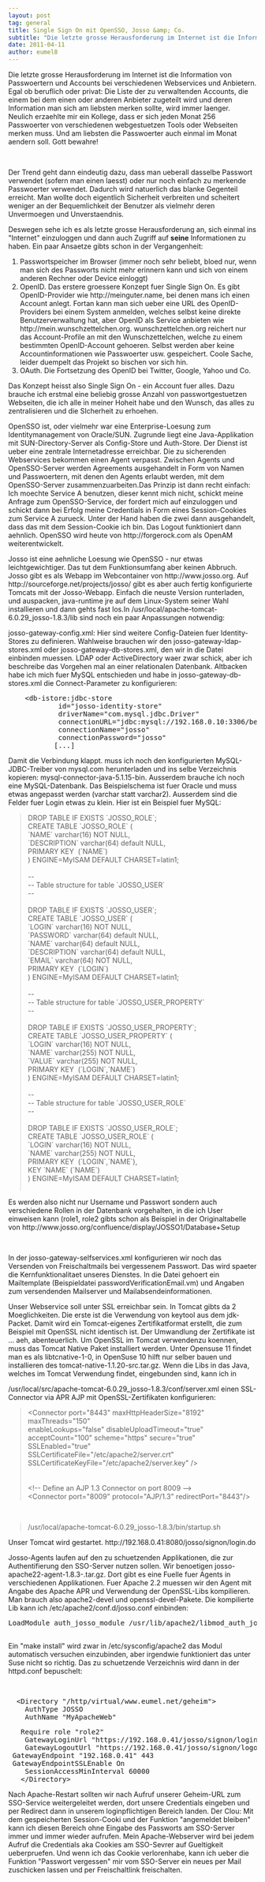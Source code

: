 ```yaml
---
layout: post
tag: general
title: Single Sign On mit OpenSSO, Josso &amp; Co.
subtitle: "Die letzte grosse Herausforderung im Internet ist die Information von Passwoertern und Accounts bei verschiedenen Webservices und Anbietern. Egal ob beruflich oder privat: Die Liste der zu verwaltenden Accounts, die einem bei dem einen oder anderen Anbi&hellip;"
date: 2011-04-11
author: eumel8
---
```


<p>Die letzte grosse Herausforderung im Internet ist die Information von Passwoertern und Accounts bei verschiedenen Webservices und Anbietern. Egal ob beruflich oder privat: Die Liste der zu verwaltenden Accounts, die einem bei dem einen oder anderen Anbieter zugeteilt wird und deren Information man sich am liebsten merken sollte, wird immer laenger. Neulich erzaehlte mir ein Kollege, dass er sich jeden Monat 256 Passwoerter von verschiedenen webgestuetzen Tools oder Webseiten merken muss. Und am liebsten die Passwoerter auch einmal im Monat aendern soll. Gott bewahre!</p>

<br/>

<p>Der Trend geht dann eindeutig dazu, dass man ueberall dasselbe Passwort verwendet (sofern man einen laesst) oder nur noch einfach zu merkende Passwoerter verwendet. Dadurch wird natuerlich das blanke Gegenteil erreicht. Man wollte doch eigentlich Sicherheit verbreiten und scheitert weniger an der Bequemlichkeit der Benutzer als vielmehr deren Unvermoegen und Unverstaendnis.</p>
<p>Deswegen sehe ich es als letzte grosse Herausforderung an, sich einmal ins "Internet" einzuloggen und dann auch Zugriff auf <strong>seine</strong> Informationen zu haben. Ein paar Ansaetze gibts schon in der Vergangenheit:</p>
<ol>
<li>Passwortspeicher im Browser (immer noch sehr beliebt, bloed nur, wenn man sich des Passworts nicht mehr erinnern kann und sich von einem anderen Rechner oder Device einloggt)</li>
<li>OpenID. Das erstere groessere Konzept fuer Single Sign On. Es gibt OpenID-Provider wie http://meinguter.name<cite></cite><span class="f"><cite></cite></span>, bei denen mans ich einen Account anlegt. Fortan kann man sich ueber eine URL des OpenID-Providers bei einem System anmelden, welches selbst keine direkte Benutzerverwaltung hat, aber OpenID als Service anbieten wie http://mein.wunschzettelchen.org. wunschzettelchen.org reichert nur das Account-Profile an mit den Wunschzettelchen, welche zu einem bestimmten OpenID-Account gehoeren. Selbst werden aber keine Accountinformationen wie Passwoerter usw. gespeichert. Coole Sache, leider duempelt das Projekt so bischen vor sich hin.</li>
<li>OAuth. Die Fortsetzung des OpenID bei Twitter, Google, Yahoo und Co. </li>
</ol>
<p>Das Konzept heisst also Single Sign On - ein Account fuer alles. Dazu brauche ich erstmal eine beliebig grosse Anzahl von passwortgestuetzen Webseiten, die ich alle in meiner Hoheit habe und den Wunsch, das alles zu zentralisieren und die SIcherheit zu erhoehen.</p>
<p>OpenSSO ist, oder vielmehr war eine Enterprise-Loesung zum Identitymanagement von Oracle/SUN. Zugrunde liegt eine Java-Applikation mit SUN-Directory-Server als Config-Store und Auth-Store. Der Dienst ist ueber eine zentrale Internetadresse erreichbar. Die zu sicherenden Webservices bekommen einen Agent verpasst. Zwischen Agents und OpenSSO-Server werden Agreements ausgehandelt in Form von Namen und Passwoertern, mit denen den Agents erlaubt werden, mit dem OpenSSO-Server zusammenzuarbeiten.Das Prinzip ist dann recht einfach: Ich moechte Service A benutzen, dieser kennt mich nicht, schickt meine Anfrage zum OpenSSO-Service, der fordert mich auf einzuloggen und schickt dann bei Erfolg meine Credentials in Form eines Session-Cookies zum Service A zurueck. Unter der Hand haben die zwei dann ausgehandelt, dass das mit dem Session-Cookie ich bin. Das Logout funktioniert dann aehnlich. OpenSSO wird heute von http://forgerock.com als OpenAM weiterentwickelt.</p>
<p>Josso ist eine aehnliche Loesung wie OpenSSO - nur etwas leichtgewichtiger. Das tut dem Funktionsumfang aber keinen Abbruch. Josso gibt es als Webapp im Webcontainer von http://www.josso.org. Auf http://sourceforge.net/projects/josso/ gibt es aber auch fertig konfigurierte Tomcats mit der Josso-Webapp. Einfach die neuste Version runterladen, und auspacken, java-runtime jre auf dem Linux-System seiner Wahl installieren und dann gehts fast los.In /usr/local/apache-tomcat-6.0.29_josso-1.8.3/lib sind noch ein paar Anpassungen notwendig:</p>
<p>josso-gateway-config.xml: Hier sind weitere Config-Dateien fuer Identity-Stores zu definieren. Wahlweise brauchen wir den josso-gateway-ldap-stores.xml oder josso-gateway-db-stores.xml, den wir in die Datei einbinden muessen. LDAP oder ActiveDirectory waer zwar schick, aber ich beschreibe das Vorgehen mal an einer relationalen Datenbank. Altbacken habe ich mich fuer MySQL entschieden und habe in josso-gateway-db-stores.xml die Connect-Parameter zu konfigurieren:</p>
<pre>    &lt;db-istore:jdbc-store<br />            id="josso-identity-store"<br />            driverName="com.mysql.jdbc.Driver"<br />            connectionURL="jdbc:mysql://192.168.0.10:3306/ben"<br />            connectionName="josso"<br />            connectionPassword="josso"<br />           [...]<br /></pre>
<p>Damit die Verbindung klappt. muss ich noch den konfigurierten MySQL-JDBC-Treiber von mysql.com herunterladen und ins selbe Verzeichnis kopieren: mysql-connector-java-5.1.15-bin. Ausserdem brauche ich noch eine MySQL-Datenbank. Das Beispielschema ist fuer Oracle und muss etwas angepasst werden (varchar statt varchar2). Ausserdem sind die Felder fuer Login etwas zu klein. Hier ist ein Beispiel fuer MySQL:</p>
<blockquote>
<p>DROP TABLE IF EXISTS `JOSSO_ROLE`;<br />CREATE TABLE `JOSSO_ROLE` (<br /> `NAME` varchar(16) NOT NULL,<br /> `DESCRIPTION` varchar(64) default NULL,<br /> PRIMARY KEY  (`NAME`)<br />) ENGINE=MyISAM DEFAULT CHARSET=latin1;<br /><br />--<br />-- Table structure for table `JOSSO_USER`<br />--<br /><br />DROP TABLE IF EXISTS `JOSSO_USER`;<br />CREATE TABLE `JOSSO_USER` (<br /> `LOGIN` varchar(16) NOT NULL,<br /> `PASSWORD` varchar(64) default NULL,<br /> `NAME` varchar(64) default NULL,<br /> `DESCRIPTION` varchar(64) default NULL,<br /> `EMAIL` varchar(64) NOT NULL,<br /> PRIMARY KEY  (`LOGIN`)<br />) ENGINE=MyISAM DEFAULT CHARSET=latin1;<br /><br />--<br />-- Table structure for table `JOSSO_USER_PROPERTY`<br />--<br /><br />DROP TABLE IF EXISTS `JOSSO_USER_PROPERTY`;<br />CREATE TABLE `JOSSO_USER_PROPERTY` (<br /> `LOGIN` varchar(16) NOT NULL,<br /> `NAME` varchar(255) NOT NULL,<br /> `VALUE` varchar(255) NOT NULL,<br /> PRIMARY KEY  (`LOGIN`,`NAME`)<br />) ENGINE=MyISAM DEFAULT CHARSET=latin1;<br /><br />--<br />-- Table structure for table `JOSSO_USER_ROLE`<br />--<br /><br />DROP TABLE IF EXISTS `JOSSO_USER_ROLE`;<br />CREATE TABLE `JOSSO_USER_ROLE` (<br /> `LOGIN` varchar(16) NOT NULL,<br /> `NAME` varchar(255) NOT NULL,<br /> PRIMARY KEY  (`LOGIN`,`NAME`),<br /> KEY `NAME` (`NAME`)<br />) ENGINE=MyISAM DEFAULT CHARSET=latin1;<br /><br /></p>
</blockquote>
<p>Es werden also nicht nur Username und Passwort sondern auch verschiedene Rollen in der Datenbank vorgehalten, in die ich User einweisen kann (role1, role2 gibts schon als Beispiel in der Originaltabelle von http://www.josso.org/confluence/display/JOSSO1/Database+Setup</p>
<p> </p>
<p>In der josso-gateway-selfservices.xml konfigurieren wir noch das Versenden von Freischaltmails bei vergessenem Passwort. Das wird spaeter die Kernfunktionalitaet unseres Dienstes. In die Datei gehoert ein Mailtemplate (Beispieldatei passwordVerificationEmail.vm) und Angaben zum versendenden Mailserver und Mailabsendeinformationen.</p>
<p>Unser Webservice soll unter SSL erreichbar sein. In Tomcat gibts da 2 Moeglichkeiten. Die erste ist die Verwendung von keytool aus dem jdk-Packet. Damit wird ein Tomcat-eigenes Zertifikatformat erstellt, die zum Beispiel mit OpenSSL nicht identisch ist. Der Umwandlung der Zertifikate ist ... aeh, abenteuerlich. Um OpenSSL im Tomcat verwendenzu koennen, muss das Tomcat Native Paket installiert werden. Unter Opensuse 11 findet man es als libtcnative-1-0, in OpenSuse 10 hilft nur selber bauen und installieren des tomcat-native-1.1.20-src.tar.gz. Wenn die Libs in das Java, welches im Tomcat Verwendung findet, eingebunden sind, kann ich in</p>
<p>/usr/local/src/apache-tomcat-6.0.29_josso-1.8.3/conf/server.xml einen SSL-Connector via APR AJP mit OpenSSL-Zertifikaten konfigurieren:</p>
<blockquote>&lt;Connector port="8443" maxHttpHeaderSize="8192"<br /> maxThreads="150"<br /> enableLookups="false" disableUploadTimeout="true"<br /> acceptCount="100" scheme="https" secure="true"<br /> SSLEnabled="true" <br /> SSLCertificateFile="/etc/apache2/server.crt"<br /> SSLCertificateKeyFile="/etc/apache2/server.key" /&gt;<br /> <br /><br /> &lt;!-- Define an AJP 1.3 Connector on port 8009 --&gt;<br /> &lt;Connector port="8009" protocol="AJP/1.3" redirectPort="8443"/&gt;<br /></blockquote>
<p> </p>
<blockquote>
<p>/usr/local/apache-tomcat-6.0.29_josso-1.8.3/bin/startup.sh</p>
</blockquote>
<p>Unser Tomcat wird gestartet. http://192.168.0.41:8080/josso/signon/login.do</p>
<p>Josso-Agents laufen auf den zu schuetzenden Applikationen, die zur Authentifierung den SSO-Server nutzen sollen. Wir benoetigen josso-apache22-agent-1.8.3-.tar.gz. Dort gibt es eine Fuelle fuer Agents in verschiedenen Applikationen. Fuer Apache 2.2 muessen wir den Agent mit Angabe des Apache APR und Verwendung der OpenSSL-Libs kompilieren. Man brauch also apache2-devel und openssl-devel-Pakete. Die kompilierte Lib kann ich /etc/apache2/conf.d/josso.conf einbinden:</p>
<pre>LoadModule auth_josso_module /usr/lib/apache2/libmod_auth_josso.so<br /><br /></pre>
<p>Ein "make install" wird zwar in /etc/sysconfig/apache2 das Modul automatisch versuchen einzubinden, aber irgendwie funktioniert das unter Suse nicht so richtig. Das zu schuetzende Verzeichnis wird dann in der httpd.conf bepuschelt:</p>
<p> </p>
<pre>  &lt;Directory "/http/virtual/www.eumel.net/geheim"&gt;<br />    AuthType JOSSO<br />    AuthName "MyApacheWeb"</pre>
<pre>   Require role "role2"<br />    GatewayLoginUrl "https://192.168.0.41/josso/signon/login.do"<br />    GatewayLogoutUrl "https://192.168.0.41/josso/signon/logout.do"<br /> GatewayEndpoint "192.168.0.41" 443<br /> GatewayEndpointSSLEnable On<br />    SessionAccessMinInterval 60000<br />   &lt;/Directory&gt;</pre>
<p>Nach Apache-Restart sollten wir nach Aufruf unserer Geheim-URL zum SSO-Service weitergeleitet werden, dort unsere Credentials eingeben und per Redirect dann in unserem loginpflichtigen Bereich landen. Der Clou: Mit dem gespeicherten Session-Cooki und der Funktion "angemeldet bleiben" kann ich diesen Bereich ohne Eingabe des Passworts am SSO-Server immer und immer wieder aufrufen. Mein Apache-Webserver wird bei jedem Aufruf die Credentials aka Cookies am SSO-Sevrer auf Gueltigkeit ueberpruefen. Und wenn ich das Cookie verlorenhabe, kann ich ueber die Funktion "Passwort vergessen" mir vom SSO-Server ein neues per Mail zuschicken lassen und per Freischaltlink freischalten.</p>
